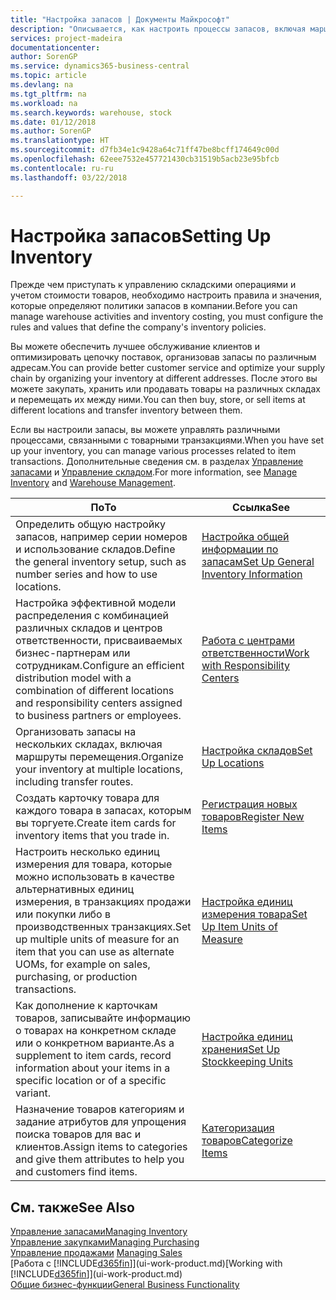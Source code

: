 ```yaml
---
title: "Настройка запасов | Документы Майкрософт"
description: "Описывается, как настроить процессы запасов, включая маршруты перемещения и склады."
services: project-madeira
documentationcenter: 
author: SorenGP
ms.service: dynamics365-business-central
ms.topic: article
ms.devlang: na
ms.tgt_pltfrm: na
ms.workload: na
ms.search.keywords: warehouse, stock
ms.date: 01/12/2018
ms.author: SorenGP
ms.translationtype: HT
ms.sourcegitcommit: d7fb34e1c9428a64c71ff47be8bcff174649c00d
ms.openlocfilehash: 62eee7532e457721430cb31519b5acb23e95bfcb
ms.contentlocale: ru-ru
ms.lasthandoff: 03/22/2018

---
```

# <a name="setting-up-inventory"></a><span data-ttu-id="88422-103">Настройка запасов</span><span class="sxs-lookup"><span data-stu-id="88422-103">Setting Up Inventory</span></span>
<span data-ttu-id="88422-104">Прежде чем приступать к управлению складскими операциями и учетом стоимости товаров, необходимо настроить правила и значения, которые определяют политики запасов в компании.</span><span class="sxs-lookup"><span data-stu-id="88422-104">Before you can manage warehouse activities and inventory costing, you must configure the rules and values that define the company's inventory policies.</span></span>

<span data-ttu-id="88422-105">Вы можете обеспечить лучшее обслуживание клиентов и оптимизировать цепочку поставок, организовав запасы по различным адресам.</span><span class="sxs-lookup"><span data-stu-id="88422-105">You can provide better customer service and optimize your supply chain by organizing your inventory at different addresses.</span></span> <span data-ttu-id="88422-106">После этого вы можете закупать, хранить или продавать товары на различных складах и перемещать их между ними.</span><span class="sxs-lookup"><span data-stu-id="88422-106">You can then buy, store, or sell items at different locations and transfer inventory between them.</span></span>

<span data-ttu-id="88422-107">Если вы настроили запасы, вы можете управлять различными процессами, связанными с товарными транзакциями.</span><span class="sxs-lookup"><span data-stu-id="88422-107">When you have set up your inventory, you can manage various processes related to item transactions.</span></span> <span data-ttu-id="88422-108">Дополнительные сведения см. в разделах [Управление запасами](inventory-manage-inventory.md) и [Управление складом](warehouse-manage-warehouse.md).</span><span class="sxs-lookup"><span data-stu-id="88422-108">For more information, see [Manage Inventory](inventory-manage-inventory.md) and [Warehouse Management](warehouse-manage-warehouse.md).</span></span>

| <span data-ttu-id="88422-109">По</span><span class="sxs-lookup"><span data-stu-id="88422-109">To</span></span> | <span data-ttu-id="88422-110">Ссылка</span><span class="sxs-lookup"><span data-stu-id="88422-110">See</span></span> |
| --- | --- |
| <span data-ttu-id="88422-111">Определить общую настройку запасов, например серии номеров и использование складов.</span><span class="sxs-lookup"><span data-stu-id="88422-111">Define the general inventory setup, such as number series and how to use locations.</span></span> |[<span data-ttu-id="88422-112">Настройка общей информации по запасам</span><span class="sxs-lookup"><span data-stu-id="88422-112">Set Up General Inventory Information</span></span>](inventory-how-setup-general.md) |
|<span data-ttu-id="88422-113">Настройка эффективной модели распределения с комбинацией различных складов и центров ответственности, присваиваемых бизнес-партнерам или сотрудникам.</span><span class="sxs-lookup"><span data-stu-id="88422-113">Configure an efficient distribution model with a combination of different locations and responsibility centers assigned to business partners or employees.</span></span>|[<span data-ttu-id="88422-114">Работа с центрами ответственности</span><span class="sxs-lookup"><span data-stu-id="88422-114">Work with Responsibility Centers</span></span>](inventory-responsibility-centers.md)|
| <span data-ttu-id="88422-115">Организовать запасы на нескольких складах, включая маршруты перемещения.</span><span class="sxs-lookup"><span data-stu-id="88422-115">Organize your inventory at multiple locations, including transfer routes.</span></span> |[<span data-ttu-id="88422-116">Настройка складов</span><span class="sxs-lookup"><span data-stu-id="88422-116">Set Up Locations</span></span>](inventory-how-register-new-items.md) |
| <span data-ttu-id="88422-117">Создать карточку товара для каждого товара в запасах, которым вы торгуете.</span><span class="sxs-lookup"><span data-stu-id="88422-117">Create item cards for inventory items that you trade in.</span></span> |[<span data-ttu-id="88422-118">Регистрация новых товаров</span><span class="sxs-lookup"><span data-stu-id="88422-118">Register New Items</span></span>](inventory-how-register-new-items.md) |
|<span data-ttu-id="88422-119">Настроить несколько единиц измерения для товара, которые можно использовать в качестве альтернативных единиц измерения, в транзакциях продажи или покупки либо в производственных транзакциях.</span><span class="sxs-lookup"><span data-stu-id="88422-119">Set up multiple units of measure for an item that you can use as alternate UOMs, for example on sales, purchasing, or production transactions.</span></span>|[<span data-ttu-id="88422-120">Настройка единиц измерения товара</span><span class="sxs-lookup"><span data-stu-id="88422-120">Set Up Item Units of Measure</span></span>](inventory-how-setup-units-of-measure.md)|
|<span data-ttu-id="88422-121">Как дополнение к карточкам товаров, записывайте информацию о товарах на конкретном складе или о конкретном варианте.</span><span class="sxs-lookup"><span data-stu-id="88422-121">As a supplement to item cards, record information about your items in a specific location or of a specific variant.</span></span>|[<span data-ttu-id="88422-122">Настройка единиц хранения</span><span class="sxs-lookup"><span data-stu-id="88422-122">Set Up Stockkeeping Units</span></span>](inventory-how-to-set-up-stockkeeping-units.md)|
| <span data-ttu-id="88422-123">Назначение товаров категориям и задание атрибутов для упрощения поиска товаров для вас и клиентов.</span><span class="sxs-lookup"><span data-stu-id="88422-123">Assign items to categories and give them attributes to help you and customers find items.</span></span> |[<span data-ttu-id="88422-124">Категоризация товаров</span><span class="sxs-lookup"><span data-stu-id="88422-124">Categorize Items</span></span>](inventory-how-categorize-items.md) |

## <a name="see-also"></a><span data-ttu-id="88422-125">См. также</span><span class="sxs-lookup"><span data-stu-id="88422-125">See Also</span></span>
[<span data-ttu-id="88422-126">Управление запасами</span><span class="sxs-lookup"><span data-stu-id="88422-126">Managing Inventory</span></span>](inventory-manage-inventory.md)  
[<span data-ttu-id="88422-127">Управление закупками</span><span class="sxs-lookup"><span data-stu-id="88422-127">Managing Purchasing</span></span>](purchasing-manage-purchasing.md)  
<span data-ttu-id="88422-128">[Управление продажами](sales-manage-sales.md)  </span><span class="sxs-lookup"><span data-stu-id="88422-128">[Managing Sales](sales-manage-sales.md)  </span></span>  
<span data-ttu-id="88422-129">[Работа с [!INCLUDE[d365fin](includes/d365fin_md.md)]](ui-work-product.md)</span><span class="sxs-lookup"><span data-stu-id="88422-129">[Working with [!INCLUDE[d365fin](includes/d365fin_md.md)]](ui-work-product.md)</span></span>  
[<span data-ttu-id="88422-130">Общие бизнес-функции</span><span class="sxs-lookup"><span data-stu-id="88422-130">General Business Functionality</span></span>](ui-across-business-areas.md)

